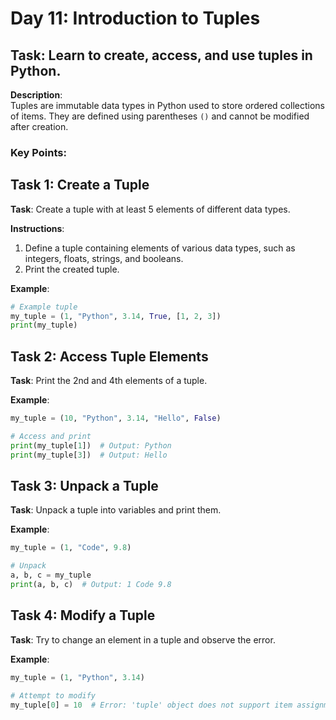 # Day 11: Introduction to Tuples

## **Task**: Learn to create, access, and use tuples in Python.

**Description**:  
Tuples are immutable data types in Python used to store ordered collections of items. They are defined using parentheses `()` and cannot be modified after creation.

### **Key Points**:
## Task 1: Create a Tuple

**Task**: Create a tuple with at least 5 elements of different data types.

**Instructions**:
1. Define a tuple containing elements of various data types, such as integers, floats, strings, and booleans.
2. Print the created tuple.

**Example**:
```python
# Example tuple
my_tuple = (1, "Python", 3.14, True, [1, 2, 3])
print(my_tuple)
 ```

## Task 2: Access Tuple Elements

**Task**: Print the 2nd and 4th elements of a tuple.

**Example**:
```python
my_tuple = (10, "Python", 3.14, "Hello", False)

# Access and print
print(my_tuple[1])  # Output: Python
print(my_tuple[3])  # Output: Hello
```

## Task 3: Unpack a Tuple

**Task**: Unpack a tuple into variables and print them.

**Example**:
```python
my_tuple = (1, "Code", 9.8)

# Unpack
a, b, c = my_tuple
print(a, b, c)  # Output: 1 Code 9.8
```

## Task 4: Modify a Tuple

**Task**: Try to change an element in a tuple and observe the error.

**Example**:
```python
my_tuple = (1, "Python", 3.14)

# Attempt to modify
my_tuple[0] = 10  # Error: 'tuple' object does not support item assignment
```
